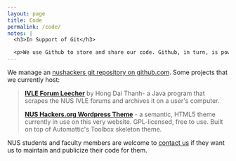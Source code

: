 ```yaml
---
layout: page
title: Code
permalink: /code/
notes: |
  <h3>In Support of Git</h3>

  <p>We use Github to store and share our code. Github, in turn, is powered by Linus Torvald's Git - a <em>distributed</em> version control system. If you don't know how to use Git, and you're interested in learning it, we recommend that you read <a href="http://progit.org/book/">Pro Git</a> chapters 1-5, or <a href="/contact">request a workshop</a>.</p>
---
```

We manage an <a href="https://github.com/nushackers/">nushackers git repository on github.com</a>. Some projects that we currently host:
<blockquote><strong><a href="https://github.com/nushackers/IVLE-Forum-Leecher">IVLE Forum Leecher</a></strong> by Hong Dai Thanh- a Java program that scrapes the NUS IVLE forums and archives it on a user's computer.

<a href="https://github.com/nushackers/NUS-Hackers-Theme"><strong>NUS Hackers.org Wordpress Theme</strong></a> - a semantic, HTML5 theme currently in use on this very website. GPL-licensed, free to use. Built on top of Automattic's Toolbox skeleton theme.</blockquote>
NUS students and faculty members are welcome to <a href="/contact/">contact us</a> if they want us to maintain and publicize their code for them.
